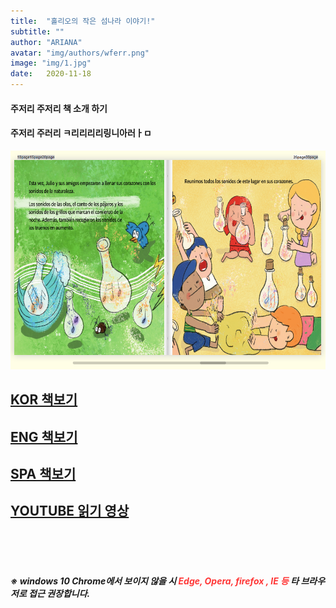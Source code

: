 ```yaml
---
title:  "홀리오의 작은 섬나라 이야기!"
subtitle: ""
author: "ARIANA"
avatar: "img/authors/wferr.png"
image: "img/1.jpg"
date:   2020-11-18
---
```


#### 주저리 주저리 책 소개 하기 

#### 주저리 주러리 ㅋ리리리리링니아러ㅏㅁ

<img src="img/inst/kimmijung_inst.png"  width="650" height="350">

## [KOR 책보기](samples/kimmijung_kor/index.html)
## [ENG 책보기](samples/kimmijung_eng/index.html)
## [SPA 책보기](samples/kimmijung_spa/index.html)
## [YOUTUBE 읽기 영상](https://www.youtube.com)
<br><br><br>
##### ※ windows 10 Chrome에서 보이지 않을 시 <span style="color:#ff3636"> Edge, Opera, firefox , IE 등 </span> 타 브라우저로 접근 권장합니다.


